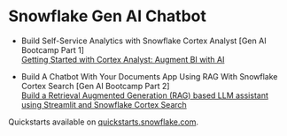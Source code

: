 # Snowflake Gen AI Chatbot

- Build Self-Service Analytics with Snowflake Cortex Analyst [Gen AI Bootcamp Part 1] <br>
 [Getting Started with Cortex Analyst: Augment BI with AI](https://quickstarts.snowflake.com/guide/getting_started_with_cortex_analyst/index.html)

- Build A Chatbot With Your Documents App Using RAG With Snowflake Cortex Search [Gen AI Bootcamp Part 2]<br>
 [Build a Retrieval Augmented Generation (RAG) based LLM assistant using Streamlit and Snowflake Cortex Search](https://quickstarts.snowflake.com/guide/ask_questions_to_your_own_documents_with_snowflake_cortex_search/index.html)

Quickstarts available on [quickstarts.snowflake.com](https://quickstarts.snowflake.com). 
